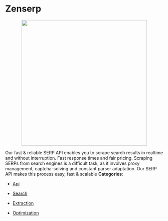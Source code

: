 # Zenserp

<p align="center">
    <img width="400" src="https://raw.githubusercontent.com/awesome-apis/awesome-apis/apis/zenserp/logo_256x256.png" />
</p>


Our fast & reliable SERP API enables you to scrape search results in realtime and without interruption. Fast response times and fair pricing. Scraping SERPs from search engines is a difficult task, as it involves proxy management, captcha-solving and constant parser adaptation.  Our SERP API makes this process easy, fast & scalable
**Categories**:

- [Api](https://github/awesome-apis/awesome-apis#api)

- [Search](https://github/awesome-apis/awesome-apis#search)

- [Extraction](https://github/awesome-apis/awesome-apis#extraction)

- [Optimization](https://github/awesome-apis/awesome-apis#optimization)



